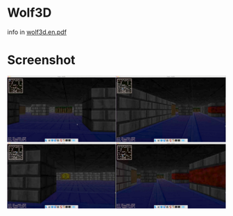 # Wolf3D
info in [wolf3d.en.pdf](wolf3d.en.pdf)

# Screenshot
![alt text](https://github.com/ACEAkmoon/Wolf3D/blob/master/ExampleScreenshots.jpg)
